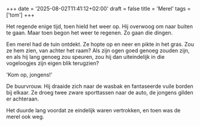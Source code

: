 +++
date = '2025-08-02T11:41:12+02:00'
draft = false
title = 'Merel'
tags = ['tom']
+++

Het regende enige tijd, toen hield het weer op. Hij overwoog om naar buiten te gaan. Maar toen begon het weer te regenen. Zo gaan die dingen.

Een merel had de tuin ontdekt. Ze hopte op en neer en pikte in het gras. Zou ze hem zien, van achter het raam? Als zijn ogen goed genoeg zouden zijn, en als hij lang genoeg zou speuren, zou hij dan uiteindelijk in die vogeloogjes zijn eigen blik terugzien?

'Kom op, jongens!'

De buurvrouw. Hij draaide zich naar de wasbak en fantaseerde vuile borden bij elkaar. Ze droeg twee zware sporttassen naar de auto, de jongens gilden er achteraan.

Het duurde lang voordat ze eindelijk waren vertrokken, en toen was de merel ook weg.
